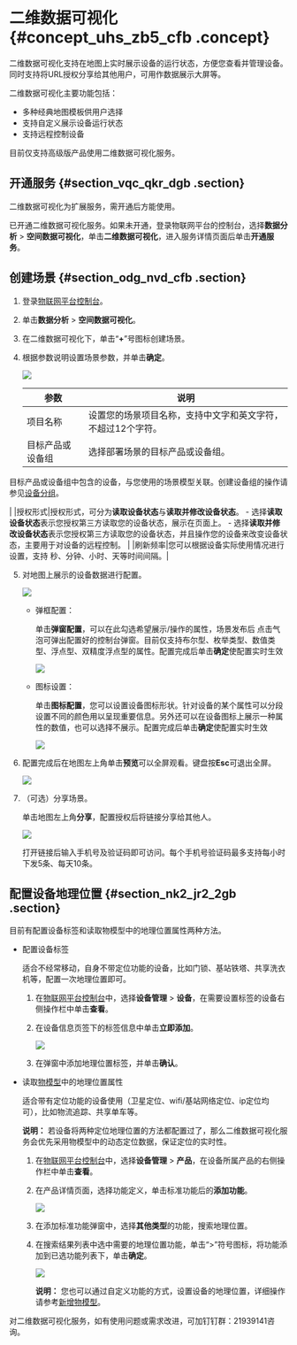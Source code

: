 # 二维数据可视化 {#concept_uhs_zb5_cfb .concept}

二维数据可视化支持在地图上实时展示设备的运行状态，方便您查看并管理设备。同时支持将URL授权分享给其他用户，可用作数据展示大屏等。

二维数据可视化主要功能包括：

-   多种经典地图模板供用户选择
-   支持自定义展示设备运行状态
-   支持远程控制设备

目前仅支持高级版产品使用二维数据可视化服务。

## 开通服务 {#section_vqc_qkr_dgb .section}

二维数据可视化为扩展服务，需开通后方能使用。

已开通二维数据可视化服务。如果未开通，登录物联网平台的控制台，选择**数据分析** \> **空间数据可视化**，单击**二维数据可视化**，进入服务详情页面后单击**开通服务**。

## 创建场景 {#section_odg_nvd_cfb .section}

1.  登录[物联网平台控制台](https://iot.console.aliyun.com/)。
2.  单击**数据分析** \> **空间数据可视化**。
3.  在二维数据可视化下，单击“**+**”号图标创建场景。
4.  根据参数说明设置场景参数，并单击**确定**。

    ![](http://static-aliyun-doc.oss-cn-hangzhou.aliyuncs.com/assets/img/21315/154529080312241_zh-CN.png)

    |参数|说明|
    |--|--|
    |项目名称|设置您的场景项目名称，支持中文字和英文字符，不超过12个字符。|
    |目标产品或设备组| 选择部署场景的目标产品或设备组。

 目标产品或设备组中包含的设备，与您使用的场景模型关联。创建设备组的操作请参见[设备分组](../../../../cn.zh-CN/用户指南/产品与设备/设备分组.md#)。

 |
    |授权形式|授权形式，可分为**读取设备状态**与**读取并修改设备状态**。    -   选择**读取设备状态**表示您授权第三方读取您的设备状态，展示在页面上。
    -   选择**读取并修改设备状态**表示您授权第三方读取您的设备状态，并且操作您的设备来改变设备状态，主要用于对设备的远程控制。
|
    |刷新频率|您可以根据设备实际使用情况进行设置，支持 秒、分钟、小时、天等时间间隔。|

5.  对地图上展示的设备数据进行配置。

    ![](http://static-aliyun-doc.oss-cn-hangzhou.aliyuncs.com/assets/img/21315/154529080412242_zh-CN.png)

    -   弹框配置：

        单击**弹窗配置**，可以在此勾选希望展示/操作的属性，场景发布后 点击气泡可弹出配置好的控制台弹窗。目前仅支持布尔型、枚举类型、数值类型、浮点型、双精度浮点型的属性。配置完成后单击**确定**使配置实时生效

        ![](http://static-aliyun-doc.oss-cn-hangzhou.aliyuncs.com/assets/img/21315/154529080412243_zh-CN.png)

    -   图标设置：

        单击**图标配置**，您可以设置设备图标形状。针对设备的某个属性可以分段设置不同的颜色用以呈现重要信息。另外还可以在设备图标上展示一种属性的数值，也可以选择不展示。配置完成后单击**确定**使配置实时生效

        ![](http://static-aliyun-doc.oss-cn-hangzhou.aliyuncs.com/assets/img/21315/154529080412244_zh-CN.png)

6.  配置完成后在地图左上角单击**预览**可以全屏观看。键盘按**Esc**可退出全屏。

    ![](http://static-aliyun-doc.oss-cn-hangzhou.aliyuncs.com/assets/img/21315/154529080412246_zh-CN.png)

7.  （可选）分享场景。

    单击地图左上角**分享**，配置授权后将链接分享给其他人。

    ![](http://static-aliyun-doc.oss-cn-hangzhou.aliyuncs.com/assets/img/21315/154529080412245_zh-CN.png)

    打开链接后输入手机号及验证码即可访问。每个手机号验证码最多支持每小时下发5条、每天10条。


## 配置设备地理位置 {#section_nk2_jr2_2gb .section}

目前有配置设备标签和读取物模型中的地理位置属性两种方法。

-   配置设备标签

    适合不经常移动，自身不带定位功能的设备，比如门锁、基站铁塔、共享洗衣机等，配置一次地理位置即可。

    1.  在[物联网平台控制台](https://iot.console.aliyun.com/)中，选择**设备管理** \> **设备**，在需要设置标签的设备右侧操作栏中单击**查看**。
    2.  在设备信息页签下的标签信息中单击**立即添加**。

        ![](http://static-aliyun-doc.oss-cn-hangzhou.aliyuncs.com/assets/img/21315/154529080434584_zh-CN.png)

    3.  在弹窗中添加地理位置标签，并单击**确认**。
-   读取[物模型](../../../../cn.zh-CN/用户指南/产品与设备/物模型/概述.md#)中的地理位置属性

    适合带有定位功能的设备使用（卫星定位、wifi/基站网络定位、ip定位均可），比如物流追踪、共享单车等。

    **说明：** 若设备将两种定位地理位置的方法都配置过了，那么二维数据可视化服务会优先采用物模型中的动态定位数据，保证定位的实时性。

    1.  在[物联网平台控制台](https://iot.console.aliyun.com/)中，选择**设备管理** \> **产品**，在设备所属产品的右侧操作栏中单击**查看**。
    2.  在产品详情页面，选择功能定义，单击标准功能后的**添加功能**。

        ![](http://static-aliyun-doc.oss-cn-hangzhou.aliyuncs.com/assets/img/21315/154529080534594_zh-CN.png)

    3.  在添加标准功能弹窗中，选择**其他类型**的功能，搜索地理位置。
    4.  在搜索结果列表中选中需要的地理位置功能，单击“\>”符号图标，将功能添加到已选功能列表下，单击**确定**。

        ![](http://static-aliyun-doc.oss-cn-hangzhou.aliyuncs.com/assets/img/21315/154529080534598_zh-CN.png)

        **说明：** 您也可以通过自定义功能的方式，设置设备的地理位置，详细操作请参考[新增物模型](../../../../cn.zh-CN/用户指南/产品与设备/物模型/新增物模型.md#)。


对二维数据可视化服务，如有使用问题或需求改进，可加钉钉群：21939141咨询。

